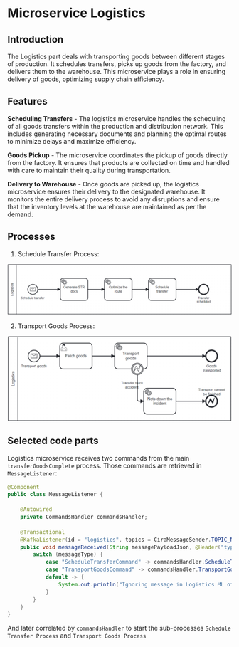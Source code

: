 # Microservice Logistics

## Introduction

The Logistics part deals with transporting goods between different stages of production. It schedules
transfers, picks up goods from the factory, and delivers them to the warehouse. This microservice
plays a role in ensuring delivery of goods, optimizing supply chain efficiency.

## Features
**Scheduling Transfers** - The logistics microservice handles the scheduling of all goods transfers within the production and distribution network. This includes generating necessary documents and planning the optimal routes to minimize delays and maximize efficiency.

**Goods Pickup** - The microservice coordinates the pickup of goods directly from the factory. It ensures that products are collected on time and handled with care to maintain their quality during transportation.

**Delivery to Warehouse** - Once goods are picked up, the logistics microservice ensures their delivery to the designated warehouse. It monitors the entire delivery process to avoid any disruptions and ensure that the inventory levels at the warehouse are maintained as per the demand.

## Processes

1. Schedule Transfer Process:

![img.png](schedule-transfer-process.png)

2. Transport Goods Process:

![img.png](transport-goods-process.png)

## Selected code parts

Logistics microservice receives two commands from the main `transferGoodsComplete` process. Those commands are retrieved in `MessageListener`:
```java
@Component
public class MessageListener {

    @Autowired
    private CommandsHandler commandsHandler;

    @Transactional
    @KafkaListener(id = "logistics", topics = CiraMessageSender.TOPIC_NAME)
    public void messageReceived(String messagePayloadJson, @Header("type") String messageType) throws Exception {
        switch (messageType) {
            case "ScheduleTransferCommand" -> commandsHandler.ScheduleTransfer(messagePayloadJson);
            case "TransportGoodsCommand" -> commandsHandler.TransportGoods(messagePayloadJson);
            default -> {
                System.out.println("Ignoring message in Logistics ML of type " + messageType);
            }
        }
    }
}
```

And later correlated by `commandsHandler` to start the sub-processes `Schedule Transfer Process` and `Transport Goods Process`